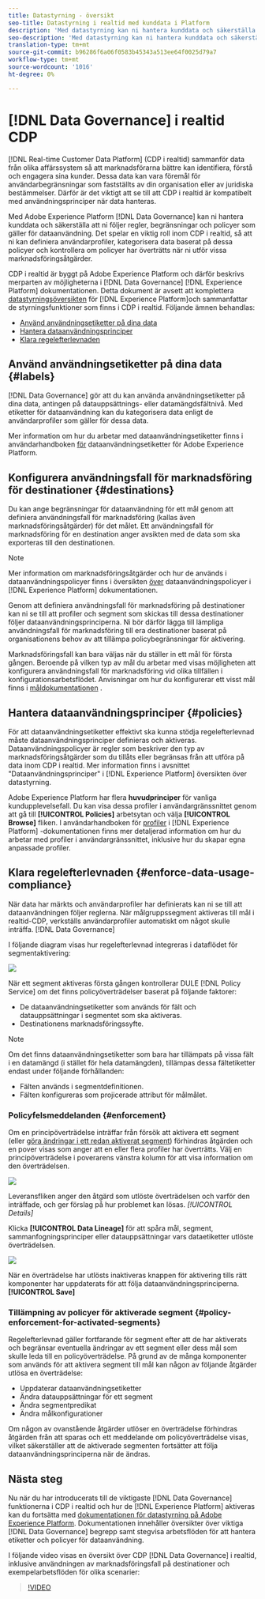 ```yaml
---
title: Datastyrning - översikt
seo-title: Datastyrning i realtid med kunddata i Platform
description: 'Med datastyrning kan ni hantera kunddata och säkerställa att ni följer regler, begränsningar och policyer som gäller för dataanvändning. '
seo-description: 'Med datastyrning kan ni hantera kunddata och säkerställa att ni följer regler, begränsningar och policyer som gäller för dataanvändning. '
translation-type: tm+mt
source-git-commit: b96286f6a06f0583b45343a513ee64f0025d79a7
workflow-type: tm+mt
source-wordcount: '1016'
ht-degree: 0%

---
```



# [!DNL Data Governance] i realtid CDP

[!DNL Real-time Customer Data Platform] (CDP i realtid) sammanför data från olika affärssystem så att marknadsförarna bättre kan identifiera, förstå och engagera sina kunder. Dessa data kan vara föremål för användarbegränsningar som fastställts av din organisation eller av juridiska bestämmelser. Därför är det viktigt att se till att CDP i realtid är kompatibelt med användningsprinciper när data hanteras.

Med Adobe Experience Platform [!DNL Data Governance] kan ni hantera kunddata och säkerställa att ni följer regler, begränsningar och policyer som gäller för dataanvändning. Det spelar en viktig roll inom CDP i realtid, så att ni kan definiera användarprofiler, kategorisera data baserat på dessa policyer och kontrollera om policyer har överträtts när ni utför vissa marknadsföringsåtgärder.

CDP i realtid är byggt på Adobe Experience Platform och därför beskrivs merparten av möjligheterna i [!DNL Data Governance] [!DNL Experience Platform] dokumentationen. Detta dokument är avsett att komplettera [datastyrningsöversikten](../../data-governance/home.md) för [!DNL Experience Platform]och sammanfattar de styrningsfunktioner som finns i CDP i realtid. Följande ämnen behandlas:

* [Använd användningsetiketter på dina data](#labels)
* [Hantera dataanvändningsprinciper](#policies)
* [Klara regelefterlevnaden](#enforce-data-usage-compliance)

## Använd användningsetiketter på dina data {#labels}

[!DNL Data Governance] gör att du kan använda användningsetiketter på dina data, antingen på datauppsättnings- eller datamängdsfältnivå. Med etiketter för dataanvändning kan du kategorisera data enligt de användarprofiler som gäller för dessa data.

Mer information om hur du arbetar med dataanvändningsetiketter finns i användarhandboken [för](../../data-governance/labels/overview.md) dataanvändningsetiketter för Adobe Experience Platform.

## Konfigurera användningsfall för marknadsföring för destinationer {#destinations}

Du kan ange begränsningar för dataanvändning för ett mål genom att definiera användningsfall för marknadsföring (kallas även marknadsföringsåtgärder) för det målet. Ett användningsfall för marknadsföring för en destination anger avsikten med de data som ska exporteras till den destinationen.

>[!NOTE]
>
>Mer information om marknadsföringsåtgärder och hur de används i dataanvändningspolicyer finns i översikten [över](../../data-governance/policies/overview.md) dataanvändningspolicyer i [!DNL Experience Platform] dokumentationen.

Genom att definiera användningsfall för marknadsföring på destinationer kan ni se till att profiler och segment som skickas till dessa destinationer följer dataanvändningsprinciperna. Ni bör därför lägga till lämpliga användningsfall för marknadsföring till era destinationer baserat på organisationens behov av att tillämpa policybegränsningar för aktivering.

Marknadsföringsfall kan bara väljas när du ställer in ett mål för första gången. Beroende på vilken typ av mål du arbetar med visas möjligheten att konfigurera användningsfall för marknadsföring vid olika tillfällen i konfigurationsarbetsflödet. Anvisningar om hur du konfigurerar ett visst mål finns i [måldokumentationen](../destinations/destinations-overview.md) .


## Hantera dataanvändningsprinciper {#policies}

För att dataanvändningsetiketter effektivt ska kunna stödja regelefterlevnad måste dataanvändningsprinciper definieras och aktiveras. Dataanvändningspolicyer är regler som beskriver den typ av marknadsföringsåtgärder som du tillåts eller begränsas från att utföra på data inom CDP i realtid. Mer information finns i avsnittet &quot;Dataanvändningsprinciper&quot; i [!DNL Experience Platform] översikten över [](../../data-governance/home.md) datastyrning.

Adobe Experience Platform har flera **huvudprinciper** för vanliga kundupplevelsefall. Du kan visa dessa profiler i användargränssnittet genom att gå till **[!UICONTROL Policies]** arbetsytan och välja **[!UICONTROL Browse]** fliken. I användarhandboken för [profiler](../../data-governance/policies/user-guide.md) i [!DNL Experience Platform] -dokumentationen finns mer detaljerad information om hur du arbetar med profiler i användargränssnittet, inklusive hur du skapar egna anpassade profiler.

## Klara regelefterlevnaden {#enforce-data-usage-compliance}

När data har märkts och användarprofiler har definierats kan ni se till att dataanvändningen följer reglerna. När målgruppssegment aktiveras till mål i realtid-CDP, verkställs användarprofiler automatiskt om något skulle inträffa. [!DNL Data Governance]

I följande diagram visas hur regelefterlevnad integreras i dataflödet för segmentaktivering:

![](assets/enforcement-flow.png)

När ett segment aktiveras första gången kontrollerar DULE [!DNL Policy Service] om det finns policyöverträdelser baserat på följande faktorer:

* De dataanvändningsetiketter som används för fält och datauppsättningar i segmentet som ska aktiveras.
* Destinationens marknadsföringssyfte.

>[!NOTE]
>
>Om det finns dataanvändningsetiketter som bara har tillämpats på vissa fält i en datamängd (i stället för hela datamängden), tillämpas dessa fältetiketter endast under följande förhållanden:
>* Fälten används i segmentdefinitionen.
>* Fälten konfigureras som projicerade attribut för målmålet.


### Policyfelsmeddelanden {#enforcement}

Om en principöverträdelse inträffar från försök att aktivera ett segment (eller [göra ändringar i ett redan aktiverat segment](#policy-enforcement-for-activated-segments)) förhindras åtgärden och en pover visas som anger att en eller flera profiler har överträtts. Välj en principöverträdelse i poverarens vänstra kolumn för att visa information om den överträdelsen.

![](assets/violation-popover.png)

Leveransfliken anger den åtgärd som utlöste överträdelsen och varför den inträffade, och ger förslag på hur problemet kan lösas. *[!UICONTROL Details]*

Klicka **[!UICONTROL Data Lineage]** för att spåra mål, segment, sammanfogningsprinciper eller datauppsättningar vars dataetiketter utlöste överträdelsen.

![](assets/data-lineage.png)

När en överträdelse har utlösts inaktiveras knappen för aktivering tills rätt komponenter har uppdaterats för att följa dataanvändningsprinciperna. **[!UICONTROL Save]**

### Tillämpning av policyer för aktiverade segment {#policy-enforcement-for-activated-segments}

Regelefterlevnad gäller fortfarande för segment efter att de har aktiverats och begränsar eventuella ändringar av ett segment eller dess mål som skulle leda till en policyöverträdelse. På grund av de många komponenter som används för att aktivera segment till mål kan någon av följande åtgärder utlösa en överträdelse:

* Uppdaterar dataanvändningsetiketter
* Ändra datauppsättningar för ett segment
* Ändra segmentpredikat
* Ändra målkonfigurationer

Om någon av ovanstående åtgärder utlöser en överträdelse förhindras åtgärden från att sparas och ett meddelande om policyöverträdelse visas, vilket säkerställer att de aktiverade segmenten fortsätter att följa dataanvändningsprinciperna när de ändras.

## Nästa steg

Nu när du har introducerats till de viktigaste [!DNL Data Governance] funktionerna i CDP i realtid och hur de [!DNL Experience Platform] aktiveras kan du fortsätta med [dokumentationen för datastyrning på Adobe Experience Platform](../../data-governance/home.md). Dokumentationen innehåller översikter över viktiga [!DNL Data Governance] begrepp samt stegvisa arbetsflöden för att hantera etiketter och policyer för dataanvändning.

I följande video visas en översikt över CDP [!DNL Data Governance] i realtid, inklusive användningen av marknadsföringsfall på destinationer och exempelarbetsflöden för olika scenarier:

>[!VIDEO](https://video.tv.adobe.com/v/33631?quality=12&learn=on)
